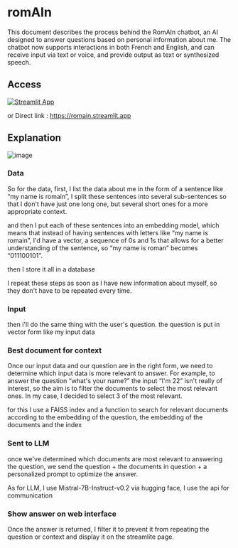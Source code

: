 # romAIn
This document describes the process behind the RomAIn chatbot, an AI designed to answer questions based on personal information about me. The chatbot now supports interactions in both French and English, and can receive input via text or voice, and provide output as text or synthesized speech.

## Access

[![Streamlit App](https://static.streamlit.io/badges/streamlit_badge_black_white.svg)](https://romain.streamlit.app)

or Direct link : https://romain.streamlit.app

## Explanation
![image](https://github.com/user-attachments/assets/a3faf551-cbf4-429d-9531-ff739b90a10c)

### Data 
So for the data, first, I list the data about me in the form of a sentence like “my name is romain”, I split these sentences into several sub-sentences so that I don't have just one long one, but several short ones for a more appropriate context.

and then I put each of these sentences into an embedding model, which means that instead of having sentences with letters like “my name is romain”, I'd have a vector, a sequence of 0s and 1s that allows for a better understanding of the sentence, so “my name is roman” becomes “011100101”.

then I store it all in a database

I repeat these steps as soon as I have new information about myself, so they don't have to be repeated every time.


### Input
then i'll do the same thing with the user's question. the question is put in vector form like my input data


### Best document for context
Once our input data and our question are in the right form, we need to determine which input data is more relevant to answer. For example, to answer the question “what's your name?” the input “I'm 22” isn't really of interest, so the aim is to filter the documents to select the most relevant ones. In my case, I decided to select 3 of the most relevant.

for this I use a FAISS index and a function to search for relevant documents according to the embedding of the question, the embedding of the documents and the index


### Sent to LLM
once we've determined which documents are most relevant to answering the question, we send the question + the documents in question + a personalized prompt to optimize the answer. 

As for LLM, I use Mistral-7B-Instruct-v0.2 via hugging face, I use the api for communication

### Show answer on web interface
Once the answer is returned, I filter it to prevent it from repeating the question or context and display it on the streamlite page.





